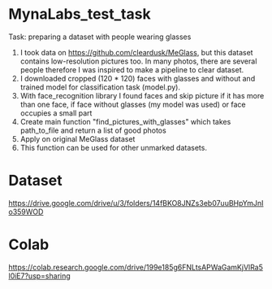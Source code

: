 # MynaLabs_test_task

Task: preparing a dataset with people wearing glasses

1) I took data on https://github.com/cleardusk/MeGlass, but this dataset contains low-resolution pictures too. In many photos, there are several people therefore I was inspired to make a pipeline to clear dataset.
2) I downloaded cropped (120 * 120) faces with glasses and without and trained model for classification task (model.py).
3) With face_recognition library I found faces and skip picture if it has more than one face, if face without glasses (my model was used) or face occupies a small part
4) Create main function "find_pictures_with_glasses" which takes path_to_file and return a list of good photos
5) Apply on original MeGlass dataset
6) This function can be used for other unmarked datasets.



# Dataset
https://drive.google.com/drive/u/3/folders/14fBKO8JNZs3eb07uuBHpYmJnIo359WOD

# Colab
https://colab.research.google.com/drive/199e185g6FNLtsAPWaGamKjVlRa5l0iE7?usp=sharing
